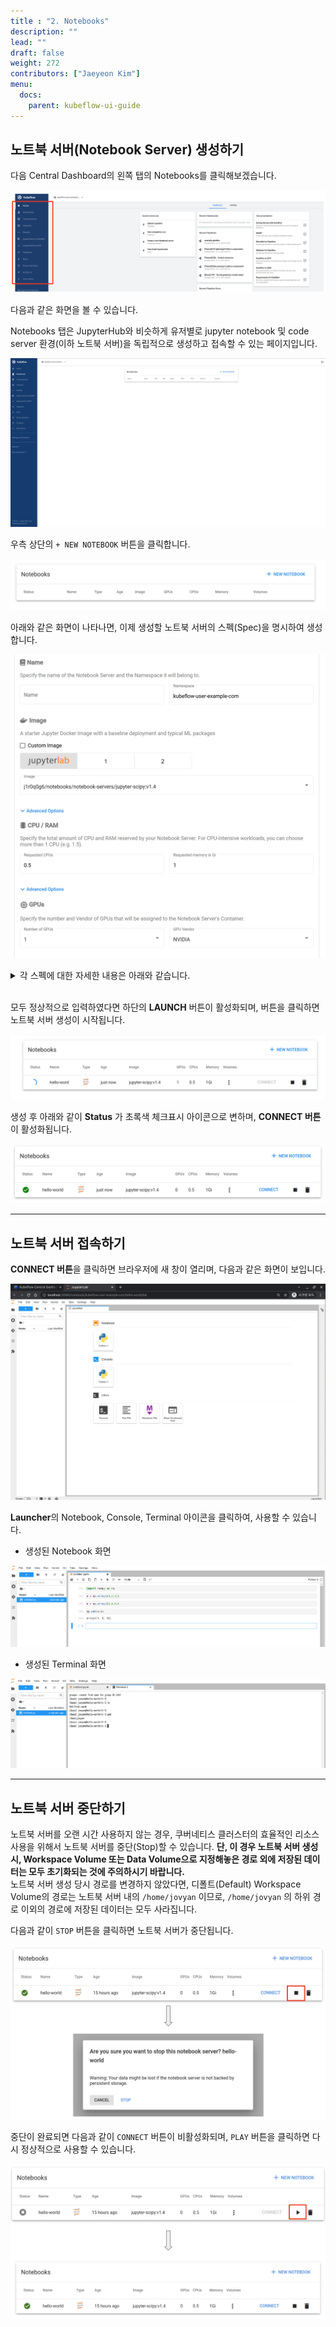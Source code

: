 ```yaml
---
title : "2. Notebooks"
description: ""
lead: ""
draft: false
weight: 272
contributors: ["Jaeyeon Kim"]
menu:
  docs:
    parent: kubeflow-ui-guide
---
```


## 노트북 서버(Notebook Server) 생성하기

다음 Central Dashboard의 왼쪽 탭의 Notebooks를 클릭해보겠습니다.

<p align="center">
  <img src="/images/docs/kubeflow-dashboard-guide/left-tabs.png" title="left-tabs"/>
</p>

다음과 같은 화면을 볼 수 있습니다.

Notebooks 탭은 JupyterHub와 비슷하게 유저별로 jupyter notebook 및 code server 환경(이하 노트북 서버)을 독립적으로 생성하고 접속할 수 있는 페이지입니다.

<p align="center">
  <img src="/images/docs/kubeflow-dashboard-guide/notebook-home.png" title="notebook-home"/>
</p>

우측 상단의 `+ NEW NOTEBOOK` 버튼을 클릭합니다.

<p align="center">
  <img src="/images/docs/kubeflow-dashboard-guide/new-notebook.png" title="notebook-home"/>
</p>

아래와 같은 화면이 나타나면, 이제 생성할 노트북 서버의 스펙(Spec)을 명시하여 생성합니다.

<p align="center">
  <img src="/images/docs/kubeflow-dashboard-guide/create.png" title="notebook-home"/>
</p>

<details>
<summary>각 스펙에 대한 자세한 내용은 아래와 같습니다.</summary>

- **name**:
  - 노트북 서버를 구분할 수 있는 이름으로 생성합니다.
- namespace :
  - 따로 변경할 수 없습니다. (현재 로그인한 user 계정의 namespace이 자동으로 지정되어 있습니다.)
- **Image**:
  - sklearn, pytorch, tensorflow 등의 pypi package 가 미리 설치된 jupyter lab 이미지 중 사용할 이미지를 선택합니다.
    - 노트북 서버 내에서 GPU를 사용하여 tensorflow-cuda, pytorch-cuda 등의 이미지를 사용하는 경우, **하단의 GPUs** 섹션도 확인 바랍니다.
  - 추가적인 패키지나 소스코드 등을 포함한 커스텀(Custom) 노트북 서버를 사용하고 싶은 경우에는 커스텀 이미지(Custom Image)를 만들고 배포 후 사용할 수도 있습니다.
- **CPU / RAM**
  - 필요한 자원 사용량를 입력합니다.
    - cpu : core 단위
      - 가상 core 개수 단위를 의미하며, int 형식이 아닌  `1.5`, `2.7` 등의 float 형식도 입력할 수 있습니다.
    - memory : Gi 단위
- **GPUs**
  - 주피터 노트북에 할당할 GPU 개수를 입력합니다.
    - **None**
      - GPU 자원이 필요하지 않은 경우
    - 1, 2, 4
      - GPU 1, 2, 4 개 할당
  - GPU Vendor
    - 앞의 [(Optional) Setup GPU]({{< relref "docs/setup-kubernetes/setup-nvidia-gpu.md" >}}) 를 따라 nvidia gpu plugin을 설치한 경우 NVIDIA를 선택합니다.
- **Workspace Volume**
  - 노트북 서버 내에서 필요한 만큼의 디스크 용량을 입력합니다.
  - Type 과 Name 은 변경하지 않고, **디스크 용량을 늘리고 싶거나** **AccessMode 를 변경하고 싶은** 경우에만 변경해서 사용시면 됩니다.
    - **"Don't use Persistent Storage for User's home"** 체크박스는 노트북 서버의 작업 내역을 저장하지 않아도 상관없는 경우에만 클릭합니다. **일반적인 경우라면 누르지 않는 것을 권장합니다.**
    - 기존에 미리 생성해두었던 PVC를 사용하고 싶은 경우에는, Type 을 "Existing" 으로 입력하여 해당 PVC의 이름을 입력하여 사용하시면 됩니다.
- **Data Volumes**
  - 추가적인 스토리지 자원이 필요한 경우 **"+ ADD VOLUME"** 버튼을 클릭하여 생성할 수 있습니다.
- ~~Configurations, Affinity/Tolerations, Miscellaneous Settings~~
  - 대부분의 경우 필요하지 않으므로 *모두의 MLOps*에서는 자세한 설명을 생략합니다.

</details>

<br>

모두 정상적으로 입력하였다면 하단의 **LAUNCH** 버튼이 활성화되며, 버튼을 클릭하면 노트북 서버 생성이 시작됩니다.

<p align="center">
  <img src="/images/docs/kubeflow-dashboard-guide/creating.png" title="notebook-home"/>
</p>

생성 후 아래와 같이 **Status** 가 초록색 체크표시 아이콘으로 변하며, **CONNECT 버튼**이 활성화됩니다.

<p align="center">
  <img src="/images/docs/kubeflow-dashboard-guide/created.png" title="notebook-home"/>
</p>

---

## 노트북 서버 접속하기

**CONNECT 버튼**을 클릭하면 브라우저에 새 창이 열리며, 다음과 같은 화면이 보입니다.

<p align="center">
  <img src="/images/docs/kubeflow-dashboard-guide/notebook-access.png" title="notebook-home"/>
</p>

**Launcher**의 Notebook, Console, Terminal 아이콘을 클릭하여, 사용할 수 있습니다.

  - 생성된 Notebook 화면

  <p align="center">
    <img src="/images/docs/kubeflow-dashboard-guide/notebook-console.png" title="notebook-home"/>
  </p>

  - 생성된 Terminal 화면

  <p align="center">
    <img src="/images/docs/kubeflow-dashboard-guide/terminal-console.png" title="notebook-home"/>
  </p>

---

## 노트북 서버 중단하기

노트북 서버를 오랜 시간 사용하지 않는 경우, 쿠버네티스 클러스터의 효율적인 리소스 사용을 위해서 노트북 서버를 중단(Stop)할 수 있습니다. **단, 이 경우 노트북 서버 생성 시, Workspace Volume 또는 Data Volume으로 지정해놓은 경로 외에 저장된 데이터는 모두 초기화되는 것에 주의하시기 바랍니다.**  
노트북 서버 생성 당시 경로를 변경하지 않았다면, 디폴트(Default) Workspace Volume의 경로는 노트북 서버 내의 `/home/jovyan` 이므로, `/home/jovyan` 의 하위 경로 이외의 경로에 저장된 데이터는 모두 사라집니다.

다음과 같이 `STOP` 버튼을 클릭하면 노트북 서버가 중단됩니다.

<p align="center">
  <img src="/images/docs/kubeflow-dashboard-guide/notebook-stop.png" title="notebook-home"/>
</p>

중단이 완료되면 다음과 같이 `CONNECT` 버튼이 비활성화되며, `PLAY` 버튼을 클릭하면 다시 정상적으로 사용할 수 있습니다.

<p align="center">
  <img src="/images/docs/kubeflow-dashboard-guide/notebook-restart.png" title="notebook-home"/>
</p>
